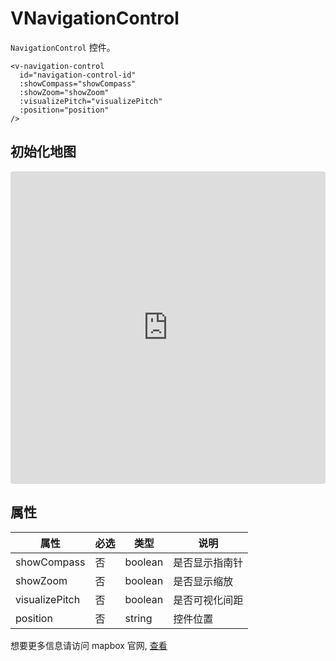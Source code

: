 # VNavigationControl

`NavigationControl` 控件。

```
<v-navigation-control
  id="navigation-control-id"
  :showCompass="showCompass"
  :showZoom="showZoom"
  :visualizePitch="visualizePitch"
  :position="position"
/>
```

## 初始化地图

<iframe src="https://codesandbox.io/embed/vmap-examples-mnqjgn?fontsize=14&hidenavigation=1&initialpath=%2Fvnavigationcontrol%2Fbasic&module=%2Fsrc%2Fviews%2Fvnavigationcontrol%2FBasic.vue&theme=dark"
     style="width:100%; height:500px; border:0; border-radius: 4px; overflow:hidden;"
     title="vmap examples"
     allow="accelerometer; ambient-light-sensor; camera; encrypted-media; geolocation; gyroscope; hid; microphone; midi; payment; usb; vr; xr-spatial-tracking"
     sandbox="allow-forms allow-modals allow-popups allow-presentation allow-same-origin allow-scripts"
   ></iframe>

## 属性

| 属性           | 必选 | 类型    | 说明           |
| -------------- | ---- | ------- | -------------- |
| showCompass    | 否   | boolean | 是否显示指南针 |
| showZoom       | 否   | boolean | 是否显示缩放   |
| visualizePitch | 否   | boolean | 是否可视化间距 |
| position       | 否   | string  | 控件位置       |

想要更多信息请访问 mapbox 官网, [查看](https://docs.mapbox.com/mapbox-gl-js/api/markers/#navigationcontrol)
